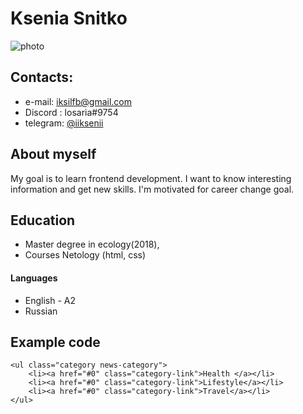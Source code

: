 # Ksenia Snitko
![photo](https://резюме-образец.рф/woomen.jpg)
## Contacts:

* e-mail: iksilfb@gmail.com
* Discord : losaria#9754 
* telegram: [@iiksenii](https://t.me/iiksenii)

## About myself

My goal is to learn frontend development. I want to know interesting information and get new skills.
I'm motivated for career change goal. 

## Education 
 
* Master degree in ecology(2018),
* Courses Netology (html, css)

#### Languages

* English - A2
* Russian

## Example code

```
<ul class="category news-category">
    <li><a href="#0" class="category-link">Health </a></li>
    <li><a href="#0" class="category-link">Lifestyle</a></li>
    <li><a href="#0" class="category-link">Travel</a></li>
</ul>

```